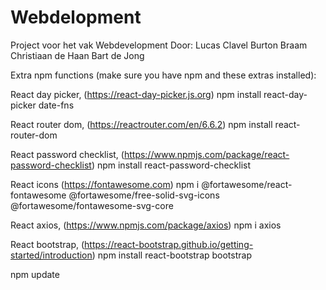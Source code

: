 # Webdelopment

Project voor het vak Webdevelopment
Door:
Lucas Clavel
Burton Braam
Christiaan de Haan
Bart de Jong

Extra npm functions (make sure you have npm and these extras installed):

React day picker, (https://react-day-picker.js.org)
npm install react-day-picker date-fns

React router dom, (https://reactrouter.com/en/6.6.2)
npm install react-router-dom

React password checklist, (https://www.npmjs.com/package/react-password-checklist)
npm install react-password-checklist

React icons (https://fontawesome.com)
npm i @fortawesome/react-fontawesome @fortawesome/free-solid-svg-icons @fortawesome/fontawesome-svg-core

React axios, (https://www.npmjs.com/package/axios)
npm i axios

React bootstrap, (https://react-bootstrap.github.io/getting-started/introduction)
npm install react-bootstrap bootstrap

npm update
